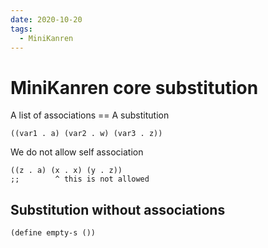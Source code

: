 ```yaml
---
date: 2020-10-20
tags: 
  - MiniKanren
---
```


# MiniKanren core substitution

A list of associations == A substitution
```elisp
((var1 . a) (var2 . w) (var3 . z))
```

We do not allow self association
```elisp
((z . a) (x . x) (y . z))
;;        ^ this is not allowed
```

## Substitution without associations

```elisp
(define empty-s ())
```
